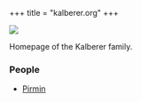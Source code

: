 +++
title = "kalberer.org"
+++

![](/media/monopoly.jpg)

Homepage of the Kalberer family.

### People

- [Pirmin](/pirmin)
